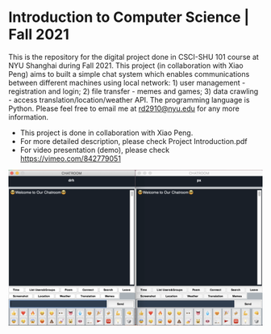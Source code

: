 # Introduction to Computer Science | Fall 2021
This is the repository for the digital project done in CSCI-SHU 101 course at NYU Shanghai during Fall 2021. This project (in collaboration with Xiao Peng) aims to built a simple chat system which enables communications between different machines using local network: 1) user management - registration and login; 2) file transfer - memes and games; 3) data crawling - access translation/location/weather API. The programming language is Python. Please feel free to email me at rd2910@nyu.edu for any more information.

* This project is done in collaboration with Xiao Peng.
* For more detailed description, please check Project Introduction.pdf
* For video presentation (demo), please check https://vimeo.com/842779051

<img width="800" alt="chat-system-demo" src="https://github.com/ruoheng-du/chat-system/raw/main/assets/chat_sys_demo.png">

